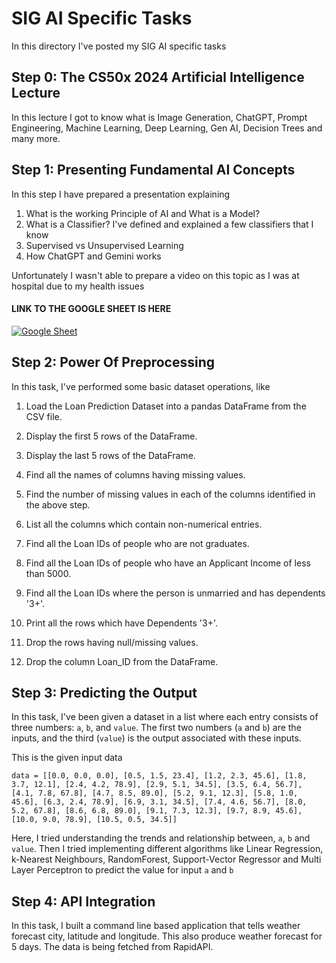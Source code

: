 # SIG AI Specific Tasks

In this directory I've posted my SIG AI specific tasks

## Step 0: The CS50x 2024 Artificial Intelligence Lecture

In this lecture I got to know what is Image Generation, ChatGPT, Prompt Engineering, Machine Learning, Deep Learning, Gen AI, Decision Trees and many more.

## Step 1: Presenting Fundamental AI Concepts

In this step I have prepared a presentation explaining

1. What is the working Principle of AI and What is a Model?
2. What is a Classifier? I've defined and explained a few classifiers that I know
3. Supervised vs Unsupervised Learning
4. How ChatGPT and Gemini works

Unfortunately I wasn't able to prepare a video on this topic as I was at hospital due to my health issues

#### LINK TO THE GOOGLE SHEET IS HERE

<a href="https://docs.google.com/presentation/d/1PF8x4lHYBAW2ad4U6NTSu-wlgLnBpEWsvkSJ726UyyU/edit?usp=sharing">
    <img src="https://img.shields.io/badge/Google Sheet-f48024" alt="Google Sheet" />
</a>

## Step 2: Power Of Preprocessing

In this task, I've performed some basic dataset operations, like

1. Load the Loan Prediction Dataset into a pandas DataFrame from the CSV file.

2. Display the first 5 rows of the DataFrame.

3. Display the last 5 rows of the DataFrame.

4. Find all the names of columns having missing values.

5. Find the number of missing values in each of the columns identified in the above step.

6. List all the columns which contain non-numerical entries.

7. Find all the Loan IDs of people who are not graduates.

8. Find all the Loan IDs of people who have an Applicant Income of less than 5000.

9. Find all the Loan IDs where the person is unmarried and has dependents '3+'.

10. Print all the rows which have Dependents '3+'.

11. Drop the rows having null/missing values.

12. Drop the column Loan_ID from the DataFrame.

## Step 3: Predicting the Output

In this task, I've been given a dataset in a list where each entry consists of three numbers: `a`, `b`, and `value`. The first two numbers (`a` and `b`) are the inputs, and the third  (`value`) is the output associated with these inputs.

This is the given input data

```
data = [[0.0, 0.0, 0.0], [0.5, 1.5, 23.4], [1.2, 2.3, 45.6], [1.8,
3.7, 12.1], [2.4, 4.2, 78.9], [2.9, 5.1, 34.5], [3.5, 6.4, 56.7],
[4.1, 7.8, 67.8], [4.7, 8.5, 89.0], [5.2, 9.1, 12.3], [5.8, 1.0,
45.6], [6.3, 2.4, 78.9], [6.9, 3.1, 34.5], [7.4, 4.6, 56.7], [8.0,
5.2, 67.8], [8.6, 6.8, 89.0], [9.1, 7.3, 12.3], [9.7, 8.9, 45.6],
[10.0, 9.0, 78.9], [10.5, 0.5, 34.5]]
```

Here, I tried understanding the trends and relationship between, `a`, `b` and `value`. Then I tried implementing different algorithms like Linear Regression, k-Nearest Neighbours, RandomForest, Support-Vector Regressor and Multi Layer Perceptron to predict the value for input `a` and `b`

## Step 4: API Integration

In this task, I built a command line based application that tells weather forecast city, latitude and longitude. This also produce weather forecast for 5 days. The data is being fetched from RapidAPI.
